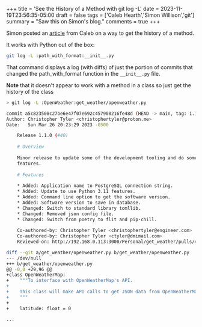 +++
title = 'See the History of a Method with git log -L'
date = 2023-11-19T23:56:35-05:00
draft = false
tags = ['Caleb Hearth','Simon Willison','git']
summary = "Saw this on Simon's blog."
comments = true
+++

Simon posted an [article](https://calebhearth.com/git-method-history) from
Caleb on a way to get the history of a method.

It works with Python out of the box:

```bash
git log -L :path_with_format:__init__.py
```

That command displays a log (with diffs) of just the portion of commits that
changed the path_with_format function in the `__init__.py` file.

**Note** that it doesn't appear to work with a method in a class so just get
the history of the class

```bash
> git log -L :OpenWeather:get_weather/openweather.py

commit a5c823508c27be6e47f07e692c457908216fe48d (HEAD -> main, tag: 1.1.1, origin/main)
Author: Christopher Tyler <christophertyler@proton.me>
Date:   Sun Mar 26 20:23:29 2023 -0500

    Release 1.1.0 (#40)
    
    # Overview
    
    Minor release to update some of the development tooling and do some minor
    features.
    
    # Features
    
    * Added: Application name to PostgreSQL connection string.
    * Added: Update to use Python 3.11 features.
    * Added: Command line option to get the software version.
    * Added: Software version to save in database.
    * Changed: Switch to standard library tomllib.
    * Changed: Removed json config file.
    * Changed: Switch from poetry to flit and pip-chill.
    
    Co-authored-by: Christopher Tyler <christophertyler@engineer.com>
    Co-authored-by: Christopher Tyler <ctyler@dmimail.com>
    Reviewed-on: http://192.168.0.113:3000/Personal/get_weather/pulls/40

diff --git a/get_weather/openweather.py b/get_weather/openweather.py
--- /dev/null
+++ b/get_weather/openweather.py
@@ -0,0 +29,96 @@
+class OpenWeatherMap:
+    """To interface with OpenWeatherMap's API.
+
+    This class will make API calls to get JSON data from OpenWeatherMap.
+    """
+
+    latitude: float = 0

...
```

